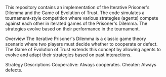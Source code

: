 This repository contains an implementation of the Iterative Prisoner's Dilemma and the Game of Evolution of Trust. The code simulates a tournament-style competition where various strategies (agents) compete against each other in iterated games of the Prisoner's Dilemma. The strategies evolve based on their performance in the tournament.

Overview
The Iterative Prisoner's Dilemma is a classic game theory scenario where two players must decide whether to cooperate or defect. The Game of Evolution of Trust extends this concept by allowing agents to evolve and adapt their strategies based on past interactions.

Strategy Descriptions
Cooperative: Always cooperates.
Cheater: Always defects.
